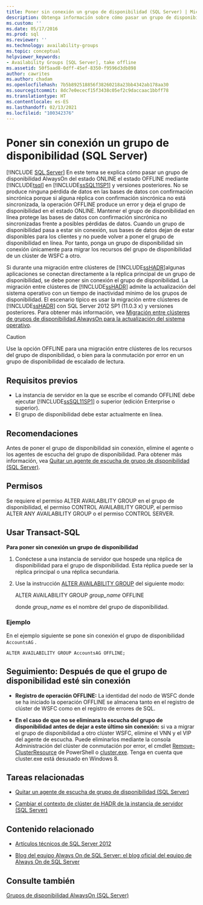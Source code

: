 ```yaml
---
title: Poner sin conexión un grupo de disponibilidad (SQL Server) | Microsoft Docs
description: Obtenga información sobre cómo pasar un grupo de disponibilidad Always On del estado ONLINE el estado OFFLINE mediante Transact-SQL en SQL Server.
ms.custom: ''
ms.date: 05/17/2016
ms.prod: sql
ms.reviewer: ''
ms.technology: availability-groups
ms.topic: conceptual
helpviewer_keywords:
- Availability Groups [SQL Server], take offline
ms.assetid: 50f5aad8-0dff-45ef-8350-f9596d3db898
author: cawrites
ms.author: chadam
ms.openlocfilehash: 7b5b892518856f38260218a23bb4342ab178aa30
ms.sourcegitcommit: 8dc7e0ececf15f3438c05ef2c9daccaac1bbff78
ms.translationtype: HT
ms.contentlocale: es-ES
ms.lasthandoff: 02/13/2021
ms.locfileid: "100342376"
---
```

# <a name="take-an-availability-group-offline-sql-server"></a>Poner sin conexión un grupo de disponibilidad (SQL Server)
[!INCLUDE [SQL Server](../../../includes/applies-to-version/sqlserver.md)]
  En este tema se explica cómo pasar un grupo de disponibilidad AlwaysOn del estado ONLINE el estado OFFLINE mediante [!INCLUDE[tsql](../../../includes/tsql-md.md)] en [!INCLUDE[ssSQL11SP1](../../../includes/sssql11sp1-md.md)] y versiones posteriores. No se produce ninguna pérdida de datos en las bases de datos con confirmación sincrónica porque si alguna réplica con confirmación sincrónica no está sincronizada, la operación OFFLINE produce un error y deja el grupo de disponibilidad en el estado ONLINE. Mantener el grupo de disponibilidad en línea protege las bases de datos con confirmación sincrónica no sincronizadas frente a posibles pérdidas de datos. Cuando un grupo de disponibilidad pasa a estar sin conexión, sus bases de datos dejan de estar disponibles para los clientes y no puede volver a poner el grupo de disponibilidad en línea. Por tanto, ponga un grupo de disponibilidad sin conexión únicamente para migrar los recursos del grupo de disponibilidad de un clúster de WSFC a otro.  
  
 Si durante una migración entre clústeres de [!INCLUDE[ssHADR](../../../includes/sshadr-md.md)]algunas aplicaciones se conectan directamente a la réplica principal de un grupo de disponibilidad, se debe poner sin conexión el grupo de disponibilidad. La migración entre clústeres de [!INCLUDE[ssHADR](../../../includes/sshadr-md.md)] admite la actualización del sistema operativo con un tiempo de inactividad mínimo de los grupos de disponibilidad. El escenario típico es usar la migración entre clústeres de [!INCLUDE[ssHADR](../../../includes/sshadr-md.md)] con SQL Server 2012 SP1 (11.0.3 x) y versiones posteriores. Para obtener más información, vea [Migración entre clústeres de grupos de disponibilidad AlwaysOn para la actualización del sistema operativo](/previous-versions/sql/sql-server-2012/jj873730(v=msdn.10)).  
  
  
> [!CAUTION]  
>  Use la opción OFFLINE para una migración entre clústeres de los recursos del grupo de disponibilidad, o bien para la conmutación por error en un grupo de disponibilidad de escalado de lectura.
  
##  <a name="prerequisites"></a><a name="Prerequisites"></a> Requisitos previos  
  
-   La instancia de servidor en la que se escribe el comando OFFLINE debe ejecutar [!INCLUDE[ssSQL11SP1](../../../includes/sssql11sp1-md.md)] o superior (edición Enterprise o superior).    
-   El grupo de disponibilidad debe estar actualmente en línea.  
  
##  <a name="recommendations"></a><a name="Recommendations"></a> Recomendaciones  
 Antes de poner el grupo de disponibilidad sin conexión, elimine el agente o los agentes de escucha del grupo de disponibilidad. Para obtener más información, vea [Quitar un agente de escucha de grupo de disponibilidad &#40;SQL Server&#41;](../../../database-engine/availability-groups/windows/remove-an-availability-group-listener-sql-server.md).  
  
##  <a name="permissions"></a><a name="Permissions"></a> Permisos  
 Se requiere el permiso ALTER AVAILABILITY GROUP en el grupo de disponibilidad, el permiso CONTROL AVAILABILITY GROUP, el permiso ALTER ANY AVAILABILITY GROUP o el permiso CONTROL SERVER.  
  
##  <a name="using-transact-sql"></a><a name="TsqlProcedure"></a> Usar Transact-SQL  
 **Para poner sin conexión un grupo de disponibilidad**  
  
1.  Conéctese a una instancia de servidor que hospede una réplica de disponibilidad para el grupo de disponibilidad. Esta réplica puede ser la réplica principal o una réplica secundaria.  
  
2.  Use la instrucción [ALTER AVAILABILITY GROUP](../../../t-sql/statements/alter-availability-group-transact-sql.md) del siguiente modo:  
  
     ALTER AVAILABILITY GROUP *group_name* OFFLINE  
  
     donde *group_name* es el nombre del grupo de disponibilidad.  
  
### <a name="example"></a>Ejemplo  
 En el ejemplo siguiente se pone sin conexión el grupo de disponibilidad `AccountsAG` .  
  
```  
ALTER AVAILABILITY GROUP AccountsAG OFFLINE;  
```  
  
##  <a name="follow-up-after-the-availability-group-goes-offline"></a><a name="FollowUp"></a> Seguimiento: Después de que el grupo de disponibilidad esté sin conexión  
  
-   **Registro de operación OFFLINE:**  La identidad del nodo de WSFC donde se ha iniciado la operación OFFLINE se almacena tanto en el registro de clúster de WSFC como en el registro de errores de SQL.  
  
-   **En el caso de que no se eliminara la escucha del grupo de disponibilidad antes de dejar a este último sin conexión:**  si va a migrar el grupo de disponibilidad a otro clúster WSFC, elimine el VNN y el VIP del agente de escucha. Puede eliminarlos mediante la consola Administración del clúster de conmutación por error, el cmdlet [Remove-ClusterResource](https://technet.microsoft.com/library/ee461015\(WS.10\).aspx) de PowerShell o [cluster.exe](https://technet.microsoft.com/library/ee461015\(WS.10\).aspx). Tenga en cuenta que cluster.exe está desusado en Windows 8.  
  
##  <a name="related-tasks"></a><a name="RelatedTasks"></a> Tareas relacionadas  
  
-   [Quitar un agente de escucha de grupo de disponibilidad &#40;SQL Server&#41;](../../../database-engine/availability-groups/windows/remove-an-availability-group-listener-sql-server.md)  
  
-   [Cambiar el contexto de clúster de HADR de la instancia de servidor &#40;SQL Server&#41;](../../../database-engine/availability-groups/windows/change-the-hadr-cluster-context-of-server-instance-sql-server.md)  
  
##  <a name="related-content"></a><a name="RelatedContent"></a> Contenido relacionado  
  
-   [Artículos técnicos de SQL Server 2012](https://msdn.microsoft.com/library/bb418445\(SQL.10\).aspx)  
  
-   [Blog del equipo Always On de SQL Server: el blog oficial del equipo de Always On de SQL Server](/archive/blogs/sqlalwayson/)  
  
## <a name="see-also"></a>Consulte también  
 [Grupos de disponibilidad AlwaysOn &#40;SQL Server&#41;](../../../database-engine/availability-groups/windows/always-on-availability-groups-sql-server.md)  
  
